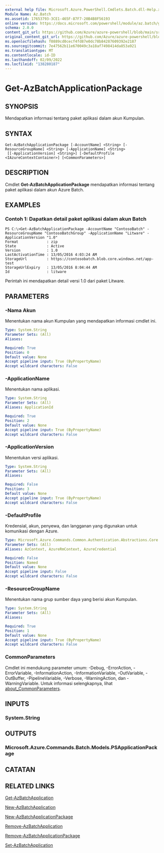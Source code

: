 ```yaml
---
external help file: Microsoft.Azure.PowerShell.Cmdlets.Batch.dll-Help.xml
Module Name: Az.Batch
ms.assetid: 17653793-3CE1-465F-87F7-20B4B8F56193
online version: https://docs.microsoft.com/powershell/module/az.batch/get-azbatchapplicationpackage
schema: 2.0.0
content_git_url: https://github.com/Azure/azure-powershell/blob/main/src/Batch/Batch/help/Get-AzBatchApplicationPackage.md
original_content_git_url: https://github.com/Azure/azure-powershell/blob/main/src/Batch/Batch/help/Get-AzBatchApplicationPackage.md
ms.openlocfilehash: f0889cd0cecf4fd87e0dc78b84287609392e2187
ms.sourcegitcommit: 7e47562b11e670049c3a18af7498414da853a921
ms.translationtype: MT
ms.contentlocale: id-ID
ms.lasthandoff: 02/09/2022
ms.locfileid: "138280187"
---
```

# Get-AzBatchApplicationPackage

## SYNOPSIS
Mendapatkan informasi tentang paket aplikasi dalam akun Kumpulan.

## SYNTAX

```
Get-AzBatchApplicationPackage [-AccountName] <String> [-ResourceGroupName] <String> [-ApplicationName] <String>
 [[-ApplicationVersion] <String>] [-DefaultProfile <IAzureContextContainer>] [<CommonParameters>]
```

## DESCRIPTION
Cmdlet **Get-AzBatchApplicationPackage** mendapatkan informasi tentang paket aplikasi dalam akun Azure Batch.

## EXAMPLES

### Contoh 1: Dapatkan detail paket aplikasi dalam akun Batch
```
PS C:\>Get-AzBatchApplicationPackage -AccountName "ContosoBatch" -ResourceGroupName "ContosoBatchGroup" -ApplicationName "Litware" -ApplicationVersion "1.0"
Format             : zip
State              : Active
Version            : 1.0
LastActivationTime : 13/05/2016 4:03:24 AM
StorageUrl         : https://contosobatch.blob.core.windows.net/app-test
StorageUrlExpiry   : 13/05/2016 8:04:44 AM
Id                 : litware
```

Perintah ini mendapatkan detail versi 1.0 dari paket Litware.

## PARAMETERS

### -Nama Akun
Menentukan nama akun Kumpulan yang mendapatkan informasi cmdlet ini.

```yaml
Type: System.String
Parameter Sets: (All)
Aliases:

Required: True
Position: 0
Default value: None
Accept pipeline input: True (ByPropertyName)
Accept wildcard characters: False
```

### -ApplicationName
Menentukan nama aplikasi.

```yaml
Type: System.String
Parameter Sets: (All)
Aliases: ApplicationId

Required: True
Position: 2
Default value: None
Accept pipeline input: True (ByPropertyName)
Accept wildcard characters: False
```

### -ApplicationVersion
Menentukan versi aplikasi.

```yaml
Type: System.String
Parameter Sets: (All)
Aliases:

Required: False
Position: 3
Default value: None
Accept pipeline input: True (ByPropertyName)
Accept wildcard characters: False
```

### -DefaultProfile
Kredensial, akun, penyewa, dan langganan yang digunakan untuk komunikasi dengan Azure.

```yaml
Type: Microsoft.Azure.Commands.Common.Authentication.Abstractions.Core.IAzureContextContainer
Parameter Sets: (All)
Aliases: AzContext, AzureRmContext, AzureCredential

Required: False
Position: Named
Default value: None
Accept pipeline input: False
Accept wildcard characters: False
```

### -ResourceGroupName
Menentukan nama grup sumber daya yang berisi akun Kumpulan.

```yaml
Type: System.String
Parameter Sets: (All)
Aliases:

Required: True
Position: 1
Default value: None
Accept pipeline input: True (ByPropertyName)
Accept wildcard characters: False
```

### CommonParameters
Cmdlet ini mendukung parameter umum: -Debug, -ErrorAction, -ErrorVariable, -InformationAction, -InformationVariable, -OutVariable, -OutBuffer, -PipelineVariable, -Verbose, -WarningAction, dan -WarningVariable. Untuk informasi selengkapnya, lihat [about_CommonParameters](http://go.microsoft.com/fwlink/?LinkID=113216).

## INPUTS

### System.String

## OUTPUTS

### Microsoft.Azure.Commands.Batch.Models.PSApplicationPackage

## CATATAN

## RELATED LINKS

[Get-AzBatchApplication](./Get-AzBatchApplication.md)

[New-AzBatchApplication](./New-AzBatchApplication.md)

[New-AzBatchApplicationPackage](./New-AzBatchApplicationPackage.md)

[Remove-AzBatchApplication](./Remove-AzBatchApplication.md)

[Remove-AzBatchApplicationPackage](./Remove-AzBatchApplicationPackage.md)

[Set-AzBatchApplication](./Set-AzBatchApplication.md)


